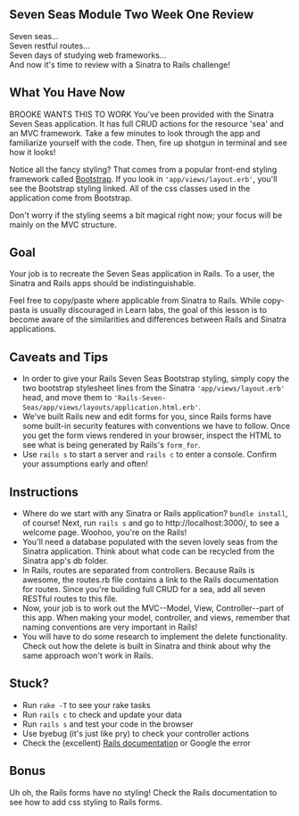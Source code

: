 ## Seven Seas Module Two Week One Review

Seven seas...<br>
Seven restful routes...<br>
Seven days of studying web frameworks...<br>
And now it's time to review with a Sinatra to Rails challenge!

## What You Have Now
BROOKE WANTS THIS TO WORK
You've been provided with the Sinatra Seven Seas application. It has full CRUD actions for the resource 'sea' and an MVC framework. Take a few minutes to look through the app and familiarize yourself with the code. Then, fire up shotgun in terminal and see how it looks!

Notice all the fancy styling? That comes from a popular front-end styling framework called <a href="http://getbootstrap.com/">Bootstrap</a>. If you look in <code>'app/views/layout.erb'</code>, you'll see the Bootstrap styling linked. All of the css classes used in the application come from Bootstrap.

Don't worry if the styling seems a bit magical right now; your focus will be mainly on the MVC structure.

## Goal
Your job is to recreate the Seven Seas application in Rails. To a user, the Sinatra and Rails apps should be indistinguishable.

Feel free to copy/paste where applicable from Sinatra to Rails. While copy-pasta is usually discouraged in Learn labs, the goal of this lesson is to become aware of the similarities and differences between Rails and Sinatra applications.

## Caveats and Tips

 - In order to give your Rails Seven Seas Bootstrap styling, simply copy the two bootstrap stylesheet lines from the Sinatra <code>'app/views/layout.erb'</code> head, and move them to <code>'Rails-Seven-Seas/app/views/layouts/application.html.erb'</code>.
 - We've built Rails new and edit forms for you, since Rails forms have some built-in security features with conventions we have to follow. Once you get the form views rendered in your browser, inspect the HTML to see what is being generated by Rails's <code>form_for</code>.
 - Use <code>rails s</code> to start a server and <code>rails c</code> to enter a console. Confirm your assumptions early and often!

## Instructions
 - Where do we start with any Sinatra or Rails application? <code>bundle install</code>, of course! Next, run <code>rails s</code> and go to http://localhost:3000/, to see a welcome page. Woohoo, you're on the Rails!
 - You'll need a database populated with the seven lovely seas from the Sinatra application. Think about what code can be recycled from the Sinatra app's db folder.
 - In Rails, routes are separated from controllers. Because Rails is awesome, the routes.rb file contains a link to the Rails documentation for routes. Since you're building full CRUD for a sea, add all seven RESTful routes to this file.
 - Now, your job is to work out the MVC--Model, View, Controller--part of this app. When making your model, controller, and views, remember that naming conventions are very important in Rails!
 - You will have to do some research to implement the delete functionality. Check out how the delete is built in Sinatra and think about why the same approach won't work in Rails.  

## Stuck?
  - Run <code>rake -T</code> to see your rake tasks
  - Run <code>rails c</code> to check and update your data
  - Run <code>rails s</code> and test your code in the browser
  - Use byebug (it's just like pry) to check your controller actions
  - Check the (excellent) <a href="http://guides.rubyonrails.org/">Rails documentation</a> or Google the error

 ## Bonus
  Uh oh, the Rails forms have no styling! Check the Rails documentation to see how to add css styling to Rails forms.
